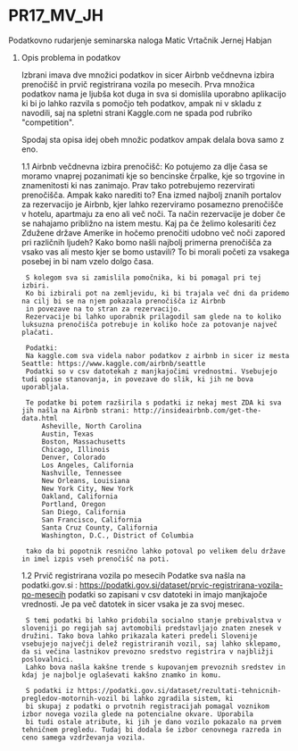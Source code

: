 # PR17_MV_JH
Podatkovno rudarjenje seminarska naloga
Matic Vrtačnik 
Jernej Habjan

1. Opis problema in podatkov
	
	Izbrani imava dve množici podatkov in sicer Airbnb večdnevna izbira prenočišč in prvič registrirana vozila po mesecih.
	Prva množica podatkov nama je ljubša kot duga in sva si domislila uporabno aplikacijo ki bi jo lahko razvila s pomočjo teh podatkov,
	ampak ni v skladu z navodili, saj na spletni strani Kaggle.com ne spada pod rubriko "competition".
	
	Spodaj sta opisa idej obeh množic podatkov ampak delala bova samo z eno.

	1.1 Airbnb večdnevna izbira prenočišč:
		Ko potujemo za dlje časa se moramo vnaprej pozanimati kje so bencinske črpalke, kje so trgovine in znamenitosti ki nas zanimajo.
		Prav tako potrebujemo rezervirati prenočišča. Ampak kako narediti to?
		Ena izmed najbolj znanih portalov za rezervacijo je Airbnb, kjer lahko rezerviramo posamezno prenočišče v hotelu, apartmaju za 
		eno ali več noči.
		Ta način rezervacije je dober če se nahajamo približno na istem mestu.
		Kaj pa če želimo kolesariti čez Zdužene države Amerike in hočemo prenočiti udobno več noči zapored pri različnih ljudeh?
		Kako bomo našli najbolj primerna prenočišča za vsako vas ali mesto kjer se bomo ustavili? To bi morali početi za vsakega posebej
		in bi nam vzelo dolgo časa.
		
		S kolegom sva si zamislila pomočnika, ki bi pomagal pri tej izbiri.
		Ko bi izbirali pot na zemljevidu, ki bi trajala več dni da pridemo na cilj bi se na njem pokazala prenočišča iz Airbnb
		in povezave na to stran za rezervacijo.
		Rezervacije bi lahko uporabnik prilagodil sam glede na to koliko luksuzna prenočišča potrebuje in koliko hoče za potovanje največ plačati.
		
		Podatki:
		Na kaggle.com sva videla nabor podatkov z airbnb in sicer iz mesta Seattle: https://www.kaggle.com/airbnb/seattle
		Podatki so v csv datotekah z manjkajočimi vrednostmi. Vsebujejo tudi opise stanovanja, in povezave do slik, ki jih ne bova uporabljala.
		
		Te podatke bi potem razširila s podatki iz nekaj mest ZDA ki sva jih našla na Airbnb strani: http://insideairbnb.com/get-the-data.html
			Asheville, North Carolina
			Austin, Texas
			Boston, Massachusetts
			Chicago, Illinois
			Denver, Colorado
			Los Angeles, California
			Nashville, Tennessee
			New Orleans, Louisiana
			New York City, New York
			Oakland, California
			Portland, Oregon
			San Diego, California
			San Francisco, California
			Santa Cruz County, California
			Washington, D.C., District of Columbia
		
		tako da bi popotnik resnično lahko potoval po velikem delu države in imel izpis vseh prenočišč na poti.
		
	1.2 Prvič registrirana vozila po mesecih
		Podatke sva našla na podatki.gov.si : https://podatki.gov.si/dataset/prvic-registrirana-vozila-po-mesecih
		podatki so zapisani v csv datoteki in imajo manjkajoče vrednosti. Je pa več datotek in sicer vsaka je za svoj mesec.
		
		S temi podatki bi lahko pridobila socialno stanje prebivalstva v sloveniji po regijah saj avtomobili predstavljajo znaten znesek v družini. Tako bova lahko prikazala kateri predeli Slovenije vsebujejo največji delež registriranih vozil, saj lahko sklepamo, da si večina lastnikov prevozno sredstvo registrira v najbližji poslovalnici.
		Lahko bova našla kakšne trende s kupovanjem prevoznih sredstev in kdaj je najbolje oglaševati kakšno znamko in komu. 
		
		S podatki iz https://podatki.gov.si/dataset/rezultati-tehnicnih-pregledov-motornih-vozil bi lahko zgradila sistem, ki
		bi skupaj z podatki o prvotnih registracijah pomagal voznikom izbor novega vozila glede na potencialne okvare. Uporabila
		bi tudi ostale atribute, ki jih je dano vozilo pokazalo na prvem tehničnem pregledu. Tudaj bi dodala še izbor cenovnega razreda in ceno samega vzdrževanja vozila.
		
		
		
		
		
